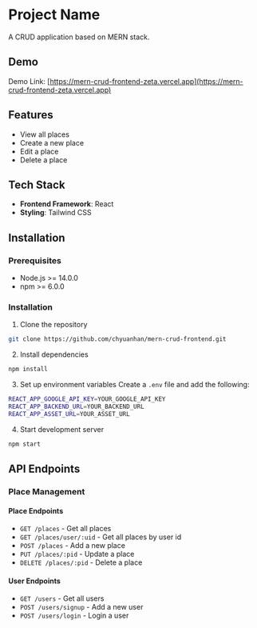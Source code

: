 # Project Name

A CRUD application based on MERN stack.

## Demo

Demo Link: [https://mern-crud-frontend-zeta.vercel.app](https://mern-crud-frontend-zeta.vercel.app)

## Features

- View all places
- Create a new place
- Edit a place
- Delete a place

## Tech Stack

- **Frontend Framework**: React
- **Styling**: Tailwind CSS

## Installation

### Prerequisites

- Node.js >= 14.0.0
- npm >= 6.0.0

### Installation

1. Clone the repository

```bash
git clone https://github.com/chyuanhan/mern-crud-frontend.git
```

2. Install dependencies

```bash
npm install
```

3. Set up environment variables
   Create a `.env` file and add the following:

```bash
REACT_APP_GOOGLE_API_KEY=YOUR_GOOGLE_API_KEY
REACT_APP_BACKEND_URL=YOUR_BACKEND_URL
REACT_APP_ASSET_URL=YOUR_ASSET_URL
```

4. Start development server

```bash
npm start
```

## API Endpoints

### Place Management

#### Place Endpoints

- `GET /places` - Get all places
- `GET /places/user/:uid` - Get all places by user id
- `POST /places` - Add a new place
- `PUT /places/:pid` - Update a place
- `DELETE /places/:pid` - Delete a place

#### User Endpoints

- `GET /users` - Get all users
- `POST /users/signup` - Add a new user
- `POST /users/login` - Login a user
